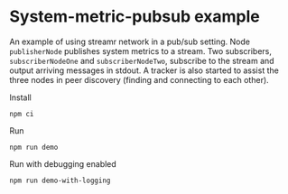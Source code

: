 # System-metric-pubsub example

An example of using streamr network in a pub/sub setting. Node `publisherNode` publishes system metrics to a stream. Two
subscribers, `subscriberNodeOne` and `subscriberNodeTwo`, subscribe to the stream and output arriving messages in stdout.
A tracker is also started to assist the three nodes in peer discovery (finding and connecting to each other).

Install
```
npm ci
```

Run
```
npm run demo
```

Run with debugging enabled
```
npm run demo-with-logging
```
